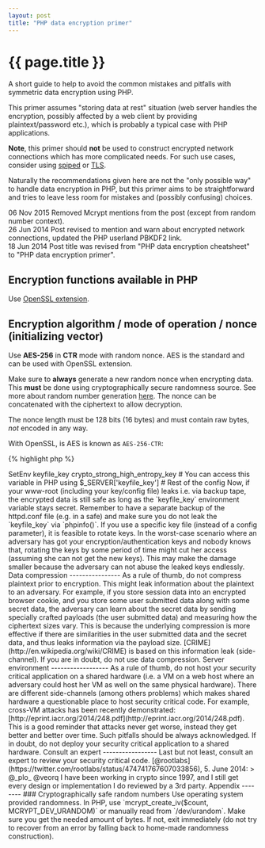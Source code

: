 ```yaml
---
layout: post
title: "PHP data encryption primer"
---
```


{{ page.title }}
================

A short guide to help to avoid the common mistakes and pitfalls with symmetric data encryption using PHP.

This primer assumes "storing data at rest" situation (web server handles the encryption, possibly affected by a web client by providing plaintext/password etc.), which is probably a typical case with PHP applications.

**Note**, this primer should **not** be used to construct encrypted network connections which has more complicated needs. For such use cases, consider using [spiped](https://www.tarsnap.com/spiped.html) or [TLS](http://en.wikipedia.org/wiki/Transport_Layer_Security).

Naturally the recommendations given here are not the "only possible way" to handle data encryption in PHP, but this primer aims to be straightforward and tries to leave less room for mistakes and (possibly confusing) choices.

<div>
    <span class="label label-primary">06 Nov 2015</span> <span class="text-info">Removed Mcrypt mentions from the post (except from random number context).</span>
</div>
<div>
    <span class="label label-primary">26 Jun 2014</span> <span class="text-info">Post revised to mention and warn about encrypted network connections, updated the PHP userland PBKDF2 link.</span>
</div>
<div>
    <span class="label label-primary">18 Jun 2014</span> <span class="text-info">Post title was revised from "PHP data encryption cheatsheet" to "PHP data encryption primer".</span>
</div>

Encryption functions available in PHP
-------------------------------------

Use [OpenSSL extension](http://php.net/openssl).

Encryption algorithm / mode of operation / nonce (initializing vector)
----------------------------------------------------------------------

Use **AES-256** in **CTR** mode with random nonce. AES is the standard and can be used with OpenSSL extension.

Make sure to **always** generate a new random nonce when encrypting data. This **must** be done using cryptographically secure randomness source. See more about random number generation [here](#random-numbers). The nonce can be concatenated with the ciphertext to allow decryption.

The nonce length must be 128 bits (16 bytes) and must contain raw bytes, _not_ encoded in any way.

With OpenSSL, is AES is known as `AES-256-CTR`:

{% highlight php %}
<?php
// $key length must be exactly 256 bits (32 bytes).
// $nonce length must be exactly 128 bits (16 bytes).
$ciphertext = openssl_encrypt($plaintext, 'AES-256-CTR', $key, true, $nonce); // OpenSSL
{% endhighlight %}

Verify your encryption and decryption routines against [AES test vectors](http://csrc.nist.gov/publications/nistpubs/800-38a/sp800-38a.pdf).

There are some data length limits with AES in CTR mode. While not probably in practical manner, but keep in mind that you should encrypt less than 2^64 bytes of data with a single key (no matter if it is a "few" smaller messages or just only one big message).

Also, CTR mode is only safe when you **do not** reuse nonces under a single key. That is why it is important to create the nonces with cryptographically secure random number generator. At the same time it means you must not encrypt more than 2^64 different messages with a single key (as the nonce space with AES is 128 bits, it is important to limit the number of messages (nonces) to 2^128/2 because of the birthday paradox).

And remember that encrypting the data will not hide, most importantly, the fact how much data you are sending. As a drastic example, if you only encrypt messages containing "yes" / "no", the plain encryption do not hide the confidential details.

Data authentication
-------------------

**Always** authenticate the encrypted data.

Use [Encrypt-then-MAC construction](http://www.daemonology.net/blog/2009-06-24-encrypt-then-mac.html). That is, first encrypt the data and finally take an HMAC-SHA-256 of the resulted ciphertext, and include all the relevant pieces under the HMAC (namely ciphertext and nonce).

When decrypting, first check the HMAC using a constant-time string comparison (do not directly compare `$user_submitted_mac` and `$calculated_mac` with === string comparison). Or better yet, compare the strings using "[double HMAC verification](https://www.isecpartners.com/blog/2011/february/double-hmac-verification.aspx)". This is to avoid leaking exploitable timing information that occurs on the === string comparison.

If the HMAC matches, the ciphertext is safe to feed to decrypt process. If the HMAC does not match, exit immediately.

Encryption and authentication keys
----------------------------------

Ideally, use keys generated using cryptographically secure random number generator (see more about random number generation [here](#random-numbers)). With AES-256 you need 32 bytes of random data (raw bytes, _not_ encoded).

If you have to rely on user typed keys (ie. a config parameter), it needs to be stretched to be suitable to use as an encryption key. Use PBKDF2 algorithm to turn a human supplied key into an encryption key. See [http://php.net/hash_pbkdf2](http://php.net/hash_pbkdf2) (and make sure to use raw output).

If you are not on PHP 5.5 or higher, you have to use an userland PHP PBKDF2 implementation. One such implementation can be found here: [https://defuse.ca/php-pbkdf2.htm](https://defuse.ca/php-pbkdf2.htm).

**Note** that when relying on userland implementations, you can not stretch the key as much as you could with more efficient PHP's native `hash_pbkdf2()` function, which means you can not squeeze as much security out of the user supplied key.

_Do not_ use same key for encryption and authentication. As seen above, you need 32 bytes for an encryption key. Use also 32 bytes for an authentication (HMAC) key.

With PBKDF2 you can derive 64 bytes from a single password/master key and use, say, the first 32 bytes for encryption and the last 32 bytes for authentication.

If you have the keys stored in a file, say, hex encoded, do not decode them prior to feeding to the encryption routines. Instead, as earlier mentioned, use PBKDF2 to turn the hex encoded keys into proper encryption/authentication keys. Or use SHA-256 (with raw output) to hash the hex encoded keys and turn them into proper raw bytes (the use of "plain" hashing assumes the initial keys has enough guessing entropy, as explained in the next paragraphs).

### Key stretching

Low entropy keys should be avoided in the first place. But if you need to rely on, say, user's passwords, you need to use as high PBKDF2 iteration count as possible to squeeze as much security as possible out of the passwords.

PBKDF2 algorithm can be adjusted for specific iteration count. The higher the iteration count the higher the security of the derived key. If your code runs on 64-bit platform, use `sha512` as the underlying PBKDF2 hashing algorithm. If you are on 32-bit platform, use `sha256` as the underlying hashing algorithm.

In general, it is not possible to use relatively high iteration count in online applications (which face the public internet). And thus the added security to the key will not be as high as in more ideal situation (i.e. an offline application could use higher iteration count without the fear of a DoS attack). As a rule of thumb, for online applications, adjust the PBKDF2 iteration count to take less than 100 ms.

If you can use high entropy passwords (or config parameter etc.), you don't need to stretch them as much as low entropy passwords. For example if you created "master_encryption_key" and "master_authentication_key" using `/dev/urandom`, you don't need PBKDF2 necessarily at all. This is because the initial keys contains already enough guessing entropy. Just make sure you input raw bytes to the encryption/authentication routines, as earlier mentioned.

However, it is easy to derive both the encryption and authentication keys with PBKDF2 from the _single_ master password (just use low iteration count, i.e. 1). This is useful if you have only one "master key" which should be derived for both the encryption and authentication use.

### Key storage and management

Ideally, use a separate hardware to store keys (i.e. HSM).

If this is not possible, one method to mitigate the attack surface is by encrypting your key file or config file (which holds the actual encryption/authentication keys) with a key stored in a separate location from the actual key file (separate from the home/www folder). For example, you can use an Apache environment variable via httpd.conf to store the key needed to unlock the actual key file:

    <VirtualHost *:80>
    SetEnv keyfile_key crypto_strong_high_entropy_key
    # You can access this variable in PHP using $_SERVER['keyfile_key']
    # Rest of the config
    </VirtualHost>

Now, if your www-root (including your key/config file) leaks i.e. via backup tape, the encrypted data is still safe as long as the `keyfile_key` environment variable stays secret. Remember to have a separate backup of the httpd.conf file (e.g. in a safe) and make sure you do not leak the `keyfile_key` via `phpinfo()`.

If you use a specific key file (instead of a config parameter), it is feasible to rotate keys. In the worst-case scenario where an adversary has got your encryption/authentication keys and nobody knows that, rotating the keys by some period of time might cut her access (assuming she can not get the new keys). This may make the damage smaller because the adversary can not abuse the leaked keys endlessly.

Data compression
----------------

As a rule of thumb, do not compress plaintext prior to encryption. This might leak information about the plaintext to an adversary.

For example, if you store session data into an encrypted browser cookie, and you store some user submitted data along with some secret data, the adversary can learn about the secret data by sending specially crafted payloads (the user submitted data) and measuring how the ciphertext sizes vary.

This is because the underlying compression is more effective if there are similarities in the user submitted data and the secret data, and thus leaks information via the payload size. [CRIME](http://en.wikipedia.org/wiki/CRIME) is based on this information leak (side-channel).

If you are in doubt, do not use data compression.

Server environment
------------------

As a rule of thumb, do not host your security critical application on a shared hardware (i.e. a VM on a web host where an adversary could host her VM as well on the same physical hardware).

There are different side-channels (among others problems) which makes shared hardware a questionable place to host security critical code. For example, cross-VM attacks has been recently demonstrated: [http://eprint.iacr.org/2014/248.pdf](http://eprint.iacr.org/2014/248.pdf). This is a good reminder that attacks never get worse, instead they get better and better over time. Such pitfalls should be always acknowledged.

If in doubt, do not deploy your security critical application to a shared hardware.

Consult an expert
-----------------

Last but not least, consult an expert to review your security critical code.

[@rootlabs](https://twitter.com/rootlabs/status/474741767607033856), 5. June 2014:

> @_plo_ @veorq I have been working in crypto since 1997, and I still get every design or implementation I do reviewed by a 3rd party.

Appendix
--------

<a id='random-numbers'/>

### Cryptographically safe random numbers

Use operating system provided randomness. In PHP, use `mcrypt_create_iv($count, MCRYPT_DEV_URANDOM)` or manually read from `/dev/urandom`.

Make sure you get the needed amount of bytes. If not, exit immediately (do not try to recover from an error by falling back to home-made randomness construction).